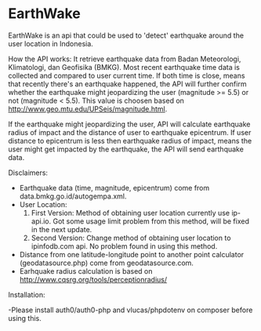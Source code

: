 # EarthWake
EarthWake is an api that could be used to 'detect' earthquake around the user location in Indonesia. 

How the API works:
It retrieve earthquake data from Badan Meteorologi, Klimatologi, dan Geofisika (BMKG). Most recent earthquake time data is collected and compared to user current time. If both time is close, means that recently there's an earthquake happened, the API will further confirm whether the earthquake might jeopardizing the user (magnitude >= 5.5) or not (magnitude < 5.5). This value is choosen based on http://www.geo.mtu.edu/UPSeis/magnitude.html. 

If the earthquake might jeopardizing the user, API will calculate earthquake radius of impact and the distance of user to earthquake epicentrum. If user distance to epicentrum is less then earthquake radius of impact, means the user might get impacted by the earthquake, the API will send earthquake data.

Disclaimers:
- Earthquake data (time, magnitude, epicentrum) come from data.bmkg.go.id/autogempa.xml.
- User Location:
  1. First Version: Method of obtaining user location currently use ip-api.io. Got some usage limit problem from this method, will be      fixed in the next update.
  2. Second Version: Change method of obtaining user location to ipinfodb.com api. No problem found in using this method.
- Distance from one latitude-longitude point to another point calculator (geodatasource.php) come from geodatasource.com.
- Earhquake radius calculation is based on  http://www.cqsrg.org/tools/perceptionradius/

Installation:

-Please install auth0/auth0-php and vlucas/phpdotenv on composer before using this. 
